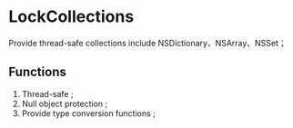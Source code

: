 # LockCollections
Provide thread-safe collections include NSDictionary、NSArray、NSSet；

## Functions

1. Thread-safe ;
2. Null object protection ;
3. Provide type conversion functions ;
